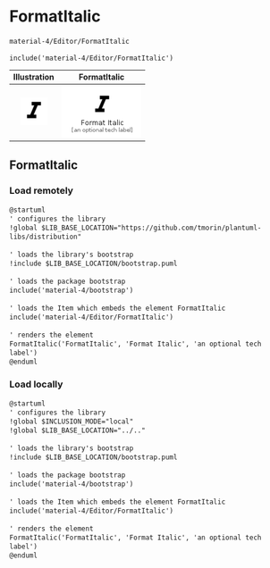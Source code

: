 # FormatItalic


```text
material-4/Editor/FormatItalic
```

```text
include('material-4/Editor/FormatItalic')
```



| Illustration | FormatItalic |
| :---: | :---: |
| ![illustration for Illustration](../../material-4/Editor/FormatItalic.png) | ![illustration for FormatItalic](../../material-4/Editor/FormatItalic.Local.png) |




## FormatItalic

### Load remotely
```plantuml
@startuml
' configures the library
!global $LIB_BASE_LOCATION="https://github.com/tmorin/plantuml-libs/distribution"

' loads the library's bootstrap
!include $LIB_BASE_LOCATION/bootstrap.puml

' loads the package bootstrap
include('material-4/bootstrap')

' loads the Item which embeds the element FormatItalic
include('material-4/Editor/FormatItalic')

' renders the element
FormatItalic('FormatItalic', 'Format Italic', 'an optional tech label')
@enduml
```

### Load locally
```plantuml
@startuml
' configures the library
!global $INCLUSION_MODE="local"
!global $LIB_BASE_LOCATION="../.."

' loads the library's bootstrap
!include $LIB_BASE_LOCATION/bootstrap.puml

' loads the package bootstrap
include('material-4/bootstrap')

' loads the Item which embeds the element FormatItalic
include('material-4/Editor/FormatItalic')

' renders the element
FormatItalic('FormatItalic', 'Format Italic', 'an optional tech label')
@enduml
```


